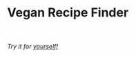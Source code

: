 <h1>Vegan Recipe Finder</h1>
<br><br> 
<i>Try it for <a href="https://veganrecipefinder.netlify.app/">yourself!</a></i>
